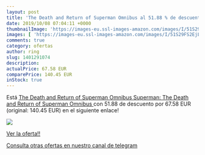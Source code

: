 ```yaml
---
layout: post
title: 'The Death and Return of Superman Omnibus al 51.88 % de descuento'
date: 2019/10/08 07:04:11 +0000
thumbnailImage: 'https://images-eu.ssl-images-amazon.com/images/I/51S29FS2EjL._SL200_.jpg'
images: [ 'https://images-eu.ssl-images-amazon.com/images/I/51S29FS2EjL._SL200_.jpg' ]
comments: true
category: ofertas
author: ring
slug: 1401291074
description:
actualPrice: 67.58 EUR
comparePrice: 140.45 EUR
inStock: true
---
```


Está [The Death and Return of Superman Omnibus  Superman: The Death and Return of Superman Omnibus ](https://www.amazon.com/dp/1401291074/?tag=redken08-20) con 51.88 de descuento por 67.58 EUR (original: 140.45 EUR) en el siguiente enlace!

[![](https://images-eu.ssl-images-amazon.com/images/I/51S29FS2EjL._SL200_.jpg)](https://www.amazon.com/dp/1401291074/?tag=redken08-20)

[Ver la oferta!!](https://www.amazon.com/dp/1401291074/?tag=redken08-20)

[Consulta otras ofertas en nuestro canal de telegram](https://t.me/s/ofertas25)
